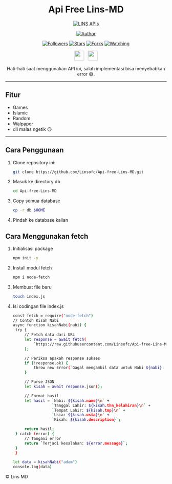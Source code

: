 <div align="center">
 
# Api Free Lins-MD
<p align="center">
<a href="https://whatsapp.com/channel/0029VaeQHirJ93waiykxjF2L"><img title="LINS APIs" src="https://img.shields.io/badge/LINS APIs-blue?colorA=%23ff0000&colorB=%23017e40&style=for-the-badge"></a>
</p>
<p align="center">
<a href="https://github.com/Linsofc"><img title="Author" src="https://img.shields.io/badge/Author-LINS OFFICIAL-orange.svg?style=for-the-badge&logo=github"></a>
</p>
<p align="center">
<a href="https://github.com/Linsofc/Api-free-Lins-MD/followers"><img title="Followers" src="https://img.shields.io/github/followers/Linsofc?color=red&style=flat-square"></a>
<a href="https://github.com/Linsofc/Api-free-Lins-MD/stargazers"><img title="Stars" src="https://img.shields.io/github/stars/Linsofc/Api-free-Lins-MD?color=blue&style=flat-square"></a>
<a href="https://github.com/Linsofc/Api-free-Lins-MD/network/members"><img title="Forks" src="https://img.shields.io/github/forks/Linsofc/Api-free-Lins-MD?color=red&style=flat-square"></a>
<a href="https://github.com/Linsofc/Api-free-Lins-MD/watchers"><img title="Watching" src="https://img.shields.io/github/watchers/Linsofc/Api-free-Lins-MD?label=Watchers&color=blue&style=flat-square"></a>
</p>
<p align='center'>
   <a href="https://www.youtube.com/@linsofficiall"><img height="30" src="https://upload.wikimedia.org/wikipedia/commons/thumb/4/42/YouTube_icon_%282013-2017%29.png/800px-YouTube_icon_%282013-2017%29.png"></a>&nbsp;&nbsp;
   <a href="https://instagram.com/rijalsavior"><img height="30" src="https://upload.wikimedia.org/wikipedia/commons/a/a5/Instagram_icon.png"></a>
</P>

Hati-hati saat menggunakan API ini, salah implementasi bisa menyebabkan error 😅.
</div>

---

## Fitur
- Games
- Islamic
- Random
- Walpaper
- dll malas ngetik 😒

---

## Cara Penggunaan
1. Clone repository ini:
   ```bash
   git clone https://github.com/Linsofc/Api-free-Lins-MD.git

2. Masuk ke directory db
   ```bash
   cd Api-free-Lins-MD

3. Copy semua database
   ```bash
   cp -r db $HOME
   
4. Pindah ke database kalian

## Cara Menggunakan fetch
1. Initialisasi package
   ```bash
   npm init -y

2. Install modul fetch
   ```bash
   npm i node-fetch

3. Membuat file baru
   ```bash
   touch index.js

4. Isi codingan file index.js
   ```bash
   const fetch = require("node-fetch")
   // Contoh Kisah Nabi
   async function kisahNabi(nabi) {
    try {
        // Fetch data dari URL
        let response = await fetch(
            `https://raw.githubusercontent.com/Linsofc/Api-free-Lins-MD/main/db/islamic/kisahNabi/${nabi}.json`
        );

        // Periksa apakah response sukses
        if (!response.ok) {
            throw new Error(`Gagal mengambil data untuk Nabi ${nabi}: ${response.statusText}`);
        }

        // Parse JSON
        let kisah = await response.json();

        // Format hasil
        let hasil = `Nabi: ${kisah.name}\n` +
                    `Tanggal Lahir: ${kisah.thn_kelahiran}\n` +
                    `Tempat Lahir: ${kisah.tmp}\n` +
                    `Usia: ${kisah.usia}\n` +
                    `Kisah: ${kisah.description}`;

        return hasil;
    } catch (error) {
        // Tangani error
        return `Terjadi kesalahan: ${error.message}`;
    }
    }
   
   let data = kisahNabi("adam")
   console.log(data)
   
<p>
 © Lins MD
</p>
